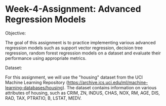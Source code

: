 # Week-4-Assignment: Advanced Regression Models
Objective:

The goal of this assignment is to practice implementing various advanced regression models such 
as support vector regression, decision tree regression, random forest regression models on a 
dataset and evaluate their performance using appropriate metrics.

Dataset:

For this assignment, we will use the "housing" dataset from the UCI Machine Learning Repository 
(https://archive.ics.uci.edu/ml/machine-learning-databases/housing). The dataset contains 
information on various attributes of housing, such as CRIM, ZN, INDUS, CHAS, NOX, RM, AGE, DIS, 
RAD, TAX, PTRATIO, B, LSTAT, MEDV.
